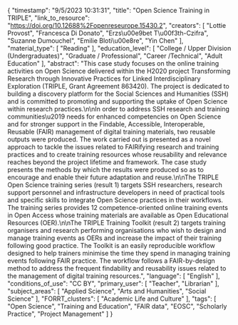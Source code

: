{
    "timestamp": "9/5/2023 10:31:31",
    "title": "Open Science Training in TRIPLE",
    "link_to_resource": "https://doi.org/10.12688%2Fopenreseurope.15430.2",
    "creators": [
        "Lottie Provost",
        "Francesca Di Donato",
        "Erzs\u00e9bet T\u00f3th-Czifra",
        "Suzanne Dumouchel",
        "Emilie Bloti\u00e8re",
        "Yin Chen"
    ],
    "material_type": [
        "Reading"
    ],
    "education_level": [
        "College / Upper Division (Undergraduates)",
        "Graduate / Professional",
        "Career /Technical",
        "Adult Education"
    ],
    "abstract": "This case study focuses on the online training activities on Open Science delivered within the H2020 project Transforming Research through Innovative Practices for Linked Interdisciplinary Exploration (TRIPLE, Grant Agreement 863420). The project is dedicated to building a discovery platform for the Social Sciences and Humanities (SSH) and is committed to promoting and supporting the uptake of Open Science within research practices.\n\nIn order to address SSH research and training communities\u2019 needs for enhanced competencies on Open Science and for stronger support in the Findable, Accessible, Interoperable, Reusable (FAIR) management of digital training materials, two reusable outputs were produced. The work carried out is presented as a novel approach to tackle the issues related to FAIRifying research and training practices and to create training resources whose reusability and relevance reaches beyond the project lifetime and framework. The case study presents the methods by which the results were produced so as to encourage and enable their future adaptation and reuse.\n\nThe TRIPLE Open Science training series (result 1) targets SSH researchers, research support personnel and infrastructure developers in need of practical tools and specific skills to integrate Open Science practices in their workflows. The training series provides 12 competence-oriented online training events in Open Access whose training materials are available as Open Educational Resources (OER).\n\nThe TRIPLE Training Toolkit (result 2) targets training organisers and research performing organisations who wish to design and manage training events as OERs and increase the impact of their training following good practice. The Toolkit is an easily reproducible workflow designed to help trainers minimise the time they spend in managing training events following FAIR practice. The workflow follows a FAIR-by-design method to address the frequent findability and reusability issues related to the management of digital training resources.",
    "language": [
        "English"
    ],
    "conditions_of_use": "CC BY",
    "primary_user": [
        "Teacher",
        "Librarian"
    ],
    "subject_areas": [
        "Applied Science",
        "Arts and Humanities",
        "Social Science"
    ],
    "FORRT_clusters": [
        "Academic Life and Culture"
    ],
    "tags": [
        "Open Science",
        "Training and Education",
        "FAIR data",
        "EOSC",
        "Scholarly Practice",
        "Project Management"
    ]
}